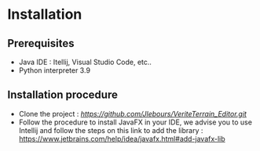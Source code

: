 # Installation

## Prerequisites

* Java IDE : Itellij, Visual Studio Code, etc..
* Python interpreter 3.9

## Installation procedure

* Clone the project : *https://github.com/Jlebours/VeriteTerrain_Editor.git*
* Follow the procedure to install JavaFX in your IDE, we advise you to use Intellij and follow the steps on this link to add the library :
https://www.jetbrains.com/help/idea/javafx.html#add-javafx-lib
